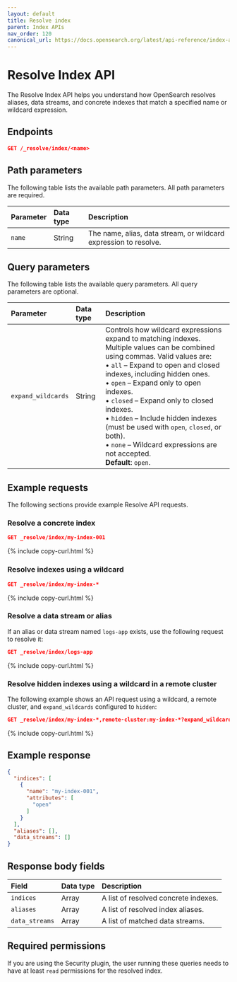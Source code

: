 ```yaml
---
layout: default
title: Resolve index
parent: Index APIs
nav_order: 120
canonical_url: https://docs.opensearch.org/latest/api-reference/index-apis/resolve-index/
---
```


# Resolve Index API

The Resolve Index API helps you understand how OpenSearch resolves aliases, data streams, and concrete indexes that match a specified name or wildcard expression.

## Endpoints

```json
GET /_resolve/index/<name>
```

## Path parameters

The following table lists the available path parameters. All path parameters are required.

| Parameter | Data type | Description |
| :--- | :--- | :--- |
| `name` | String | The name, alias, data stream, or wildcard expression to resolve. |

## Query parameters

The following table lists the available query parameters. All query parameters are optional.

| Parameter | Data type | Description |
| :--- | :--- | :--- |
| `expand_wildcards` | String | Controls how wildcard expressions expand to matching indexes. Multiple values can be combined using commas. Valid values are:<br>• `all` – Expand to open and closed indexes, including hidden ones.<br>• `open` – Expand only to open indexes.<br>• `closed` – Expand only to closed indexes.<br>• `hidden` – Include hidden indexes (must be used with `open`, `closed`, or both).<br>• `none` – Wildcard expressions are not accepted.<br>**Default**: `open`. |

## Example requests

The following sections provide example Resolve API requests.


### Resolve a concrete index


```json
GET _resolve/index/my-index-001
```
{% include copy-curl.html %}

### Resolve indexes using a wildcard


```json
GET _resolve/index/my-index-*
```
{% include copy-curl.html %}

### Resolve a data stream or alias

If an alias or data stream named `logs-app` exists, use the following request to resolve it:

```json
GET _resolve/index/logs-app
```
{% include copy-curl.html %}

### Resolve hidden indexes using a wildcard in a remote cluster

The following example shows an API request using a wildcard, a remote cluster, and `expand_wildcards` configured to `hidden`:

```json
GET _resolve/index/my-index-*,remote-cluster:my-index-*?expand_wildcards=hidden
```
{% include copy-curl.html %}

## Example response

```json
{
  "indices": [
    {
      "name": "my-index-001",
      "attributes": [
        "open"
      ]
    }
  ],
  "aliases": [],
  "data_streams": []
}
```

## Response body fields

| Field | Data type | Description |
| :--- | :--- | :--- |
| `indices` | Array | A list of resolved concrete indexes. |
| `aliases` | Array | A list of resolved index aliases. |
| `data_streams` | Array | A list of matched data streams. |

## Required permissions

If you are using the Security plugin, the user running these queries needs to have at least `read` permissions for the resolved index. 
